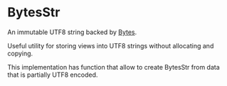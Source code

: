 # BytesStr

An immutable UTF8 string backed by [Bytes](https://crates.io/crates/bytes).

Useful utility for storing views into UTF8 strings without allocating and copying.

This implementation has function that allow to create BytesStr from data that is partially UTF8 encoded.